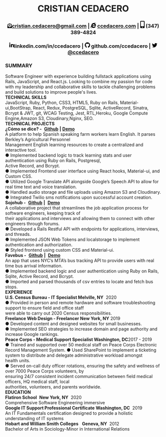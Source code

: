 <div align="center">   <h1>CRISTIAN CEDACERO</h1>

### <img src="envelope-open-text-solid.svg" alt="open envelope icon" width="15" />cristian.cedacero@gmail.com | <img src="internet-explorer-brands.svg" style="width:17px; background: white" alt="Microsoft internet explorer icon" width="15" /> [ccedacero.com](ccedacero.com) | <img src="mobile-alt-solid.svg" style="width:14px; background: white" alt="cellphone icon" width="15"/> (347) 389-4824‬

### <img src="linkedin-in-brands.svg" alt="LinkedIn icon" width="15" />linkedin.com/in/ccedacero | <img src="github-brands.svg" style="width:17px; background: white" alt="github icon" width="15"> github.com/ccedacero | <img src="twitter-brands.svg" style="width:17px; background: white" alt="twitter icon" width="15"> [@ccedacero](https://twitter.com/ccedacero)

</div>

### SUMMARY

Software Engineer with experience building fullstack applications using Rails, JavaScript, and React.js. Looking to
combine my passion for code with my leadership and collaborative skills to tackle challenging problems and build
solutions to improve people's lives.  
**TECHNICAL SKILLS**  
JavaScript, Ruby, Python, CSS3, HTML5, Ruby on Rails, Material-ui,BootStrap, React, Redux, PostgreSQL,
Sqlite, ActiveRecord, Sinatra, Bcrypt & JWT, git, WCAG Testing, Jest, RTL,Heroku, Google Compute Engine,Amazon S3, Cloudinary,Nginx, SEO.   
**TECHNICAL PROJECTS  
¿Cómo se dice? -** ​ **[Github](https://github.com/ccedacero/como-se-dice)** **|** **[Demo](https://www.youtube.com/watch?v=zymhOk7uurQ)**  
A platform to help Spanish speaking farm workers learn English. It parses Berkley’s Agricultural Personnel  
Management English learning resources to create a centralized and interactive tool.  
● Implemented backend logic to track learning stats and user authentication using Ruby on Rails, Postgresql,  
Active Record, and Bcrypt.  
● Implemented Frontend user interface using React hooks, Material-ui, and Custom CSS.  
● Utilized Google Translate API alongside Google’s Speech API to allow for real time text and voice translation.  
● Handled audio storage and file uploads using Amazon S3 and Cloudinary.  
● Integrated Twilio sms notifications upon successful account creation.  
**Sojohub -** ​ **[Github](https://github.com/SoJoHub)** ​ **|** ​ **[Demo](https://www.youtube.com/watch?v=Fp_pAUOpzBY)**  
A collaborative project that streamlines the job application process for software engineers, keeping track of  
their applications and interviews and allowing them to connect with other engineers through forums.  
● Developed a Rails Restful API with endpoints for applications, interviews, and threads.  
● Implemented JSON Web Tokens and localstorage to implement authentication and authorization.  
● Styled frontend using custom CSS and Material-ui.  
**Favebus -** ​ **[Github](https://github.com/ccedacero/favebus)** ​ **|** ​ **[Demo](https://www.youtube.com/watch?v=hNDIfZTDAq8)**  
An app that uses NYC’s MTA’s bus tracking API to provide users with real time bus arrival information.  
● Implemented backend logic and user authentication using Ruby on Rails, Sqlite, Active Record, and Bcrypt.  
● Imported and parsed thousands of csv entries to locate and fetch bus stops.  
**EXPERIENCE  
U.S. Census Bureau - IT Specialist Melville, NY** ​ 2020   
● Provided in person and remote hardware and software troubleshooting support to ensure field and office staff  
were able to carry out 2020 Census responsibilities.  
**Freelance Web Design - Freelancer New York, NY** ​ 2019   
● Developed content and designed websites for small businesses.  
● Implemented SEO strategies to increase domain and page authority and increase Google rankings.  
**Peace Corps - Medical Support Specialist Washington, DC** ​2017 - 2019  
● Trained and supported over 50 medical staff on Peace Corps Electronic Record Management System.
● Used SharePoint to implement a ticketing system to distribute and delegate administrative workload amongst  
health units.  
● Served on-call duty officer rotations, ensuring the safety and wellness of over 7000 Peace Corps volunteers, by  
ensuring 24/7 consistent incident communication between field medical officers, HQ medical staff, local  
authorities, volunteers, and parents worldwide.  
**EDUCATION  
Flatiron School** ​ **New York, NY** ​ 2020   
Comprehensive Software Engineering immersive  
**Google IT Support Professional Certificate** ​ **Washington, DC** ​ 2019   
An IT Fundamentals certification designed to provide a holistic understanding of IT systems  
**Hobart and William Smith Colleges** ​ ​ **Geneva, NY** ​ 2012  
Bachelor of Arts in Sociology-Minor in International Relations
